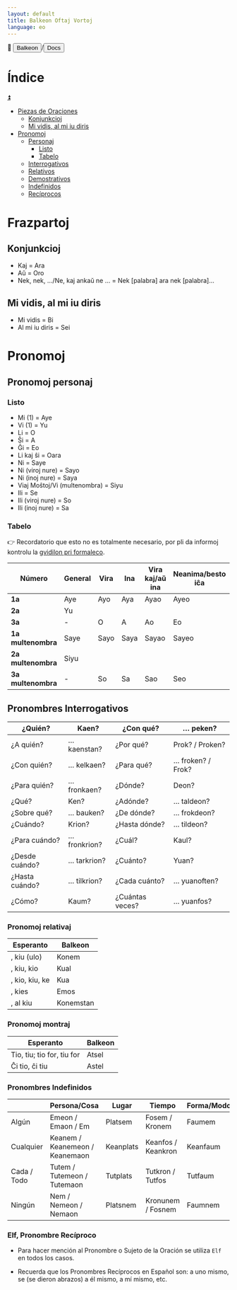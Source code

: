 ```yaml
---
layout: default
title: Balkeon Oftaj Vortoj
language: eo
---
```


📂 <button class="button-16" role="button" onclick="location.href='../../index'">Balkeon</button>/<button class="button-16" role="button" onclick="location.href='../index'">Docs</button>

# Índice 

<a name="top"></a>
<a class="top-link hide" href="#top">⏫️</a>

- [Piezas de Oraciones](#piezas-de-oraciones)
  - [Konjunkcioj](#konjunkcioj)
  - [Mi vidis, al mi iu diris](#mi-vidis-al-mi-iu-diris)
- [Pronomoj](#pronomoj)
  - [Personaj](#pronomoj-personaj)
    - [Listo](#listo)
    - [Tabelo](#tabelo)
  - [Interrogativos](#pronombres-interrogativos)
  - [Relativos](#pronombres-relativos)
  - [Demostrativos](#pronombres-demostrativos)
  - [Indefinidos](#pronombres-indefinidos)
  - [Recíprocos](#elf-pronombre-recíproco)

# Frazpartoj

## Konjunkcioj
- Kaj = Ara
- Aŭ = Oro
- Nek, nek, .../Ne, kaj ankaŭ ne ... = Nek [palabra] ara nek [palabra]...

## Mi vidis, al mi iu diris
- Mi vidis = Bi
- Al mi iu diris = Sei

# Pronomoj

## Pronomoj personaj

### Listo

- Mi (1) = Aye
- Vi (1) = Yu
- Li = O
- Ŝi = A
- Ĝi = Eo
- Li kaj ŝi = Oara
- Ni = Saye
- Ni (viroj nure) = Sayo
- Ni (inoj nure) = Saya
- Viaj Moŝtoj/Vi (multenombra) = Siyu
- Ili = Se
- Ili (viroj nure) = So
- Ili (inoj nure) = Sa

### Tabelo

👉 Recordatorio que esto no es totalmente necesario, por pli da informoj kontrolu la [gvidilon pri formaleco](../../grammar/formalityguide).

<div class="table-wrapper" markdown="block">
  
| **Número**    | **General** | **Vira** | **Ina** | **Vira kaj/aŭ ina** | **Neanima/besto iĉa** | **Besto ina** |
| ------------- | ----------- | ------------- | ------------ | -------------------------- | ---------------------------- | ----------------- |
| **1a**        | Aye         | Ayo           | Aya          | Ayao                       | Ayeo                         | Ayea              |
| **2a**        | Yu          |
| **3a**        | \-          | O             | A            | Ao                         | Eo                           | Ea                |
| **1a multenombra** | Saye        | Sayo          | Saya         | Sayao                      | Sayeo                        | Sayea             |
| **2a multenombra** | Siyu        |
| **3a multenombra** | \-          | So            | Sa           | Sao                        | Seo                          | Sea               |

</div>

## Pronombres Interrogativos

<div class="table-wrapper" markdown="block">

| ¿Quién?        | Kaen?        | ¿Con qué?       | … peken?     |
| -------------- | ------------ | --------------- | ------------ |
| ¿A quién?      | … kaenstan?  | ¿Por qué?       | Prok? / Proken?        |
| ¿Con quién?    | … kelkaen?   | ¿Para qué?      | … froken? / Frok?    |
| ¿Para quién?   | … fronkaen?  | ¿Dónde?         | Deon?        |
| ¿Qué?          | Ken?         | ¿Adónde?        | … taldeon?   |
| ¿Sobre qué?    | … bauken?    | ¿De dónde?      | … frokdeon?  |
| ¿Cuándo?       | Krion?       | ¿Hasta dónde?   | … tildeon?   |
| ¿Para cuándo?  | … fronkrion? | ¿Cuál?          | Kaul?        |
| ¿Desde cuándo? | … tarkrion?  | ¿Cuánto?        | Yuan?        |
| ¿Hasta cuándo? | … tilkrion?  | ¿Cada cuánto?   | … yuanoften? |
| ¿Cómo?         | Kaum?        | ¿Cuántas veces? | … yuanfos?   |

</div>

### Pronomoj relativaj

| Esperanto | Balkeon   |
| --------- | --------- |
| , kiu (ulo)     | Konem     |
| , kiu, kio | Kual      |
| , kio, kiu, ke | Kua       |
| , kies | Emos      |
| , al kiu | Konemstan |

### Pronomoj montraj

| Esperanto               | Balkeon     |
| --------------------- | ----------- |
| Tio, tiu; tio for, tiu for | Atsel |
| Ĉi tio, ĉi tiu  | Astel |

### Pronombres Indefinidos

<div class="table-wrapper" markdown="block">
  
|            | Persona/Cosa                   | Lugar     | Tiempo             | Forma/Modo | Razón     |
| ---------- | ------------------------------ | --------- | ------------------ | ----------- | --------- |
| Algún      | Emeon / Emaon / Em           | Platsem   | Fosem / Kronem     | Faumem      | Soparem / Proem   |
| Cualquier  | Keanem / Keanemeon / Keanemaon | Keanplats | Keanfos / Keankron | Keanfaum    | Keansopar / Prokean |
| Cada / Todo | Tutem / Tutemeon / Tutemaon    | Tutplats | Tutkron / Tutfos | Tutfaum    | Tutsopar / Protut  |
| Ningún     | Nem / Nemeon / Nemaon          | Platsnem  | Kronunem / Fosnem  | Faumnem     | Soparnem / Pronem |

</div>

### Elf, Pronombre Recíproco

- Para hacer mención al Pronombre o Sujeto de la Oración se utiliza `Elf` en todos los casos.

- Recuerda que los Pronombres Recíprocos en Español son: a uno mismo, se (se dieron abrazos) a él mismo, a mí  mismo, etc.
